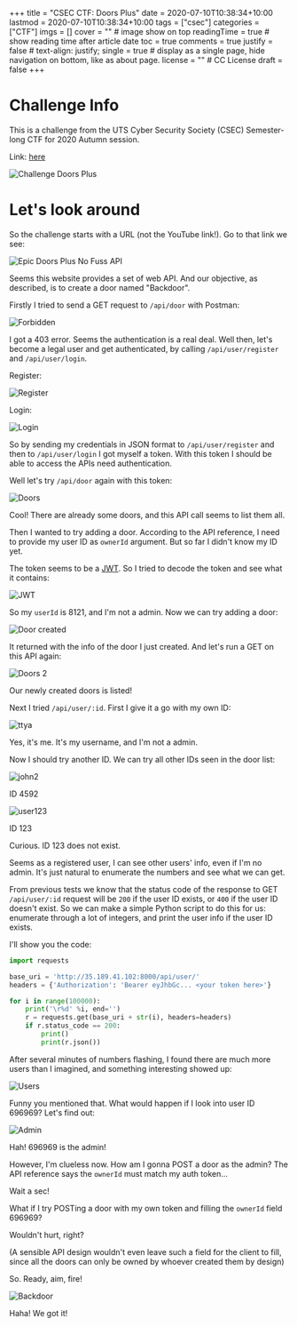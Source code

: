 +++
title = "CSEC CTF: Doors Plus"
date = 2020-07-10T10:38:34+10:00
lastmod = 2020-07-10T10:38:34+10:00
tags = ["csec"]
categories = ["CTF"]
imgs = []
cover = ""  # image show on top
readingTime = true  # show reading time after article date
toc = true
comments = true
justify = false  # text-align: justify;
single = true  # display as a single page, hide navigation on bottom, like as about page.
license = ""  # CC License
draft = false
+++


# Challenge Info

This is a challenge from the UTS Cyber Security Society (CSEC) Semester-long CTF for 2020 Autumn session.

Link: [here](https://ctf.utscyber.org/challenges#Doors%20Plus)

![Challenge Doors Plus](/img/doors-plus/challenge.png)

# Let's look around

So the challenge starts with a URL (not the YouTube link!). Go to that link we see:

![Epic Doors Plus No Fuss API](/img/doors-plus/doors-plus-api.png)

Seems this website provides a set of web API. And our objective, as described, is to create a door named "Backdoor".

Firstly I tried to send a GET request to `/api/door` with Postman:

![Forbidden](/img/doors-plus/forbidden.png)

I got a 403 error. Seems the authentication is a real deal. Well then, let's become a legal user and get authenticated, by calling `/api/user/register` and `/api/user/login`.

Register:

![Register](/img/doors-plus/register.png)

Login:

![Login](/img/doors-plus/login.png)

So by sending my credentials in JSON format to `/api/user/register` and then to `/api/user/login` I got myself a token. With this token I should be able to access the APIs need authentication.

Well let's try `/api/door` again with this token:

![Doors](/img/doors-plus/doors.png)

Cool! There are already some doors, and this API call seems to list them all.

Then I wanted to try adding a door. According to the API reference, I need to provide my user ID as `ownerId` argument. But so far I didn't know my ID yet.

The token seems to be a [JWT](https://jwt.io). So I tried to decode the token and see what it contains:

![JWT](/img/doors-plus/jwt.png)

So my `userId` is 8121, and I'm not a admin. Now we can try adding a door:

![Door created](/img/doors-plus/door-created.png)

It returned with the info of the door I just created. And let's run a GET on this API again:

![Doors 2](/img/doors-plus/doors2.png)

Our newly created doors is listed!

Next I tried `/api/user/:id`. First I give it a go with my own ID:

![ttya](/img/doors-plus/ttya.png)

Yes, it's me. It's my username, and I'm not a admin.

Now I should try another ID. We can try all other IDs seen in the door list:

![john2](/img/doors-plus/john2.png)

ID 4592

![user123](/img/doors-plus/user123.png)

ID 123

Curious. ID 123 does not exist. 

Seems as a registered user, I can see other users' info, even if I'm no admin. It's just natural to enumerate the numbers and see what we can get.

From previous tests we know that the status code of the response to GET `/api/user/:id` request will be `200` if the user ID exists, or `400` if the user ID doesn't exist. So we can make a simple Python script to do this for us: enumerate through a lot of integers, and print the user info if the user ID exists.

I'll show you the code:

```Python
import requests

base_uri = 'http://35.189.41.102:8000/api/user/'
headers = {'Authorization': 'Bearer eyJhbGc... <your token here>'}

for i in range(100000):
	print('\r%d' %i, end='')
	r = requests.get(base_uri + str(i), headers=headers)
	if r.status_code == 200:
		print()
		print(r.json())

```

After several minutes of numbers flashing, I found there are much more users than I imagined, and something interesting showed up:

![Users](/img/doors-plus/users.png)

Funny you mentioned that. What would happen if I look into user ID 696969? Let's find out:

![Admin](/img/doors-plus/admin.png)

Hah! 696969 is the admin!

However, I'm clueless now. How am I gonna POST a door as the admin? The API reference says the `ownerId` must match my auth token...

Wait a sec!

 What if I try POSTing a door with my own token and filling the `ownerId` field 696969?

 Wouldn't hurt, right? 

 (A sensible API design wouldn't even leave such a field for the client to fill, since all the doors can only be owned by whoever created them by design)

So. Ready, aim, fire!

![Backdoor](/img/doors-plus/backdoor.png)

Haha! We got it!